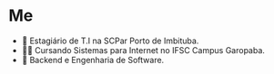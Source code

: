 <h1>Me</h1>

- 💼 Estagiário de T.I na SCPar Porto de Imbituba.
- 🧑‍🎓 Cursando Sistemas para Internet no IFSC Campus Garopaba.
- 📖 Backend e Engenharia de Software.

